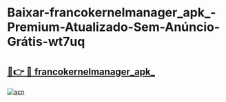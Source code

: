 # Baixar-francokernelmanager_apk_-Premium-Atualizado-Sem-Anúncio-Grátis-wt7uq

# <h2><a href="https://nlmv1t.esa.edu.pl?src=francokernelmanager_apk_&ref=wt7uq">🔗👉 🔴 francokernelmanager_apk_</a></h2>

[![acn](https://github.com/user-attachments/assets/0f9c940e-d8b0-45ae-aac7-cd30a18b3e1c)](https://nlmv1t.esa.edu.pl?src=francokernelmanager_apk_&ref=wt7uq)

